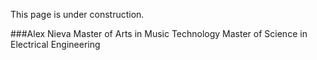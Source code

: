 This page is under construction.

###Alex Nieva
Master of Arts in Music Technology
Master of Science in Electrical Engineering
